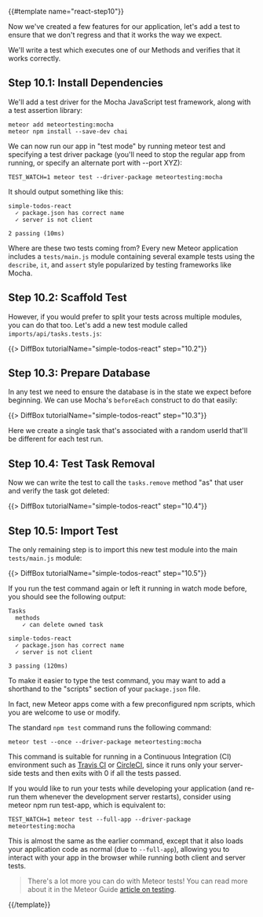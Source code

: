 {{#template name="react-step10"}}

Now we've created a few features for our application, let's add a test to ensure that we don't regress and that it works the way we expect.

We'll write a test which executes one of our Methods and verifies that it works correctly.

## Step 10.1: Install Dependencies

We'll add a test driver for the Mocha JavaScript test framework, along with a test assertion library:

```shell script
meteor add meteortesting:mocha
meteor npm install --save-dev chai
```

We can now run our app in "test mode" by running meteor test and specifying a test driver package (you'll need to stop the regular app from running, or specify an alternate port with --port XYZ):

```shell script
TEST_WATCH=1 meteor test --driver-package meteortesting:mocha
```

It should output something like this:

```
simple-todos-react
  ✓ package.json has correct name
  ✓ server is not client

2 passing (10ms)
```

Where are these two tests coming from? Every new Meteor application includes a `tests/main.js` module containing several example tests using the `describe`, `it`, and `assert` style popularized by testing frameworks like Mocha.

## Step 10.2: Scaffold Test

However, if you would prefer to split your tests across multiple modules, you can do that too. Let's add a new test module called `imports/api/tasks.tests.js`:

{{> DiffBox tutorialName="simple-todos-react" step="10.2"}}

## Step 10.3: Prepare Database

In any test we need to ensure the database is in the state we expect before beginning. We can use Mocha's `beforeEach` construct to do that easily:

{{> DiffBox tutorialName="simple-todos-react" step="10.3"}}

Here we create a single task that's associated with a random userId that'll be different for each test run.

## Step 10.4: Test Task Removal

Now we can write the test to call the `tasks.remove` method "as" that user and verify the task got deleted:

{{> DiffBox tutorialName="simple-todos-react" step="10.4"}}

## Step 10.5: Import Test

The only remaining step is to import this new test module into the main `tests/main.js` module:

{{> DiffBox tutorialName="simple-todos-react" step="10.5"}}

If you run the test command again or left it running in watch mode before, you should see the following output:

```
Tasks
  methods
    ✓ can delete owned task

simple-todos-react
  ✓ package.json has correct name
  ✓ server is not client

3 passing (120ms)
```

To make it easier to type the test command, you may want to add a shorthand to the "scripts" section of your `package.json` file.

In fact, new Meteor apps come with a few preconfigured npm scripts, which you are welcome to use or modify.

The standard `npm test` command runs the following command:

```shell script
meteor test --once --driver-package meteortesting:mocha
```

This command is suitable for running in a Continuous Integration (CI) environment such as [Travis CI](https://travis-ci.org/) or [CircleCI](https://circleci.com/), since it runs only your server-side tests and then exits with 0 if all the tests passed.

If you would like to run your tests while developing your application (and re-run them whenever the development server restarts), consider using meteor npm run test-app, which is equivalent to:

```shell script
TEST_WATCH=1 meteor test --full-app --driver-package meteortesting:mocha
```

This is almost the same as the earlier command, except that it also loads your application code as normal (due to `--full-app`), allowing you to interact with your app in the browser while running both client and server tests.

> There's a lot more you can do with Meteor tests! You can read more about it in the Meteor Guide [article on testing](https://guide.meteor.com/testing.html).

{{/template}}
